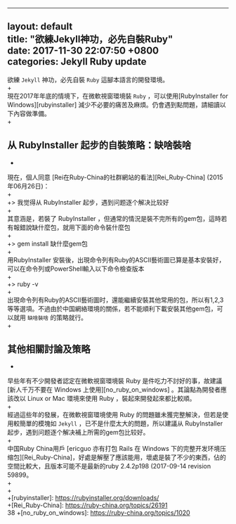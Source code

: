 ---  
   layout: default  
   title:  "欲練Jekyll神功，必先自裝Ruby"  
   date:   2017-11-30 22:07:50 +0800  
   categories: Jekyll Ruby update  
   ---  
   欲練 `Jekyll` 神功，必先自裝 `Ruby` 這腳本語言的開發環境。  
   +  
   現在2017年年底的情境下，在微軟視窗環境裝 `Ruby` ，可以使用[RubyInstaller for Windows][rubyinstaller] 減少不必要的痛苦及麻煩。仍會遇到點問題，請細讀以下內容做準備。  
   +  
   ## 从 RubyInstaller 起步的自裝策略：缺啥裝啥  
   +  
   現在，個人同意 [Rei在Ruby-China的社群網站的看法][Rei_Ruby-China]  (2015年06月26日)：  
   +  
   +>  我觉得从 RubyInstaller 起步，遇到问题逐个解决比较好  
   +  
   其意涵是，若裝了 RubyInstaller ，但通常的情況是裝不完所有的gem包，這時若有報錯說缺什麼包，就用下面的命令裝什麼包  
   +  
   +> gem install 缺什麼gem包  
   +  
   用RubyInstaller 安裝後，出現命令列有Ruby的ASCII藝術圖已算是基本安裝好，	可以在命令列或PowerShell輸入以下命令檢查版本  
   +  
   +>  ruby -v  
   +  
   出現命令列有Ruby的ASCII藝術圖时，還能繼續安裝其他常用的包，所以有1,2,3等等選項。不過由於中国網絡環境的關係，若不能順利下載安裝其他gem包，可以就用 `缺啥裝啥` 的策略就行。  
   +  
   ## 其他相關討論及策略  
   +  
   早些年有不少開發者認定在微軟視窗環境裝 Ruby 是件吃力不討好的事，故建議 [新人千万不要在 Windows 上使用][no_ruby_on_windows] 。其論點為開發者應該改以 Linux or Mac  環境來使用 Ruby ，裝起來開發起來都比較順。  
   +  
   經過這些年的發展，在微軟視窗環境使用 Ruby 的問題雖未獲完整解決，但若是使用較簡單的模塊如 `Jekyll` ，已不是什麼太大的問題，所以建議从 RubyInstaller 起步，遇到问题逐个解决補上所需的gem包比较好。  
   +  
   中国Ruby China用戶 [ericguo 亦有打包  Rails 在 Windows 下的完整开发环境压缩包][Rei_Ruby-China]，好處是解壓了應該能用，壞處是裝了不少的東西，佔的空間比較大，且版本可能不是最新的ruby 2.4.2p198 (2017-09-14 revision 59899。  
   +  
   +  
   +[rubyinstaller]: https://rubyinstaller.org/downloads/  
  +[Rei_Ruby-China]:   https://ruby-china.org/topics/26191  
  38   +[no_ruby_on_windows]: https://ruby-china.org/topics/1020  
